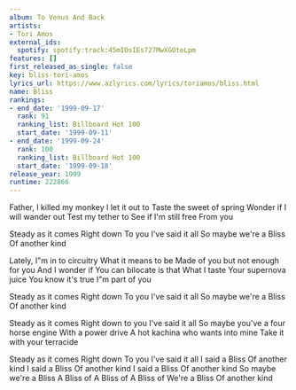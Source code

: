 ```yaml
---
album: To Venus And Back
artists:
- Tori Amos
external_ids:
  spotify: spotify:track:45mIOsIEs727MwXGOteLpm
features: []
first_released_as_single: false
key: bliss-tori-amos
lyrics_url: https://www.azlyrics.com/lyrics/toriamos/bliss.html
name: Bliss
rankings:
- end_date: '1999-09-17'
  rank: 91
  ranking_list: Billboard Hot 100
  start_date: '1999-09-11'
- end_date: '1999-09-24'
  rank: 100
  ranking_list: Billboard Hot 100
  start_date: '1999-09-18'
release_year: 1999
runtime: 222866
---
```

Father, I killed my monkey
I let it out to
Taste the sweet of spring
Wonder if I will wander out
Test my tether to 
See if I'm still free
From you

Steady as it comes
Right down
To you
I've said it all
So maybe we're a Bliss
Of another kind

Lately, I"m in to circuitry
What it means to be
Made of you but not enough for you
And I wonder if
You can bilocate is that
What I taste
Your supernova juice
You know it's true I"m part of you

Steady as it comes
Right down
To you
I've said it all
So maybe we're a Bliss
Of another kind

Steady as it comes
Right down to you
I've said it all
So maybe you've a four horse engine
With a power drive
A hot kachina who wants into mine
Take it with your terracide

Steady as it comes
Right down
To you
I've said it all
I said a Bliss
Of another kind
I said a Bliss
Of another kind
I said a Bliss
Of another kind
So maybe we're a Bliss
A Bliss of
A Bliss of A Bliss of We're a Bliss
Of another kind
